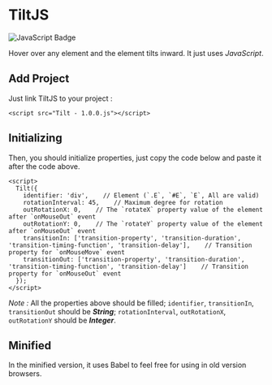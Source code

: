 # TiltJS

![JavaScript Badge](https://alibahaari.github.io/Badge/JavaScript.png)

Hover over any element and the element tilts inward. It just uses *JavaScript*.

## Add Project

Just link TiltJS to your project :
```
<script src="Tilt - 1.0.0.js"></script>
```

## Initializing

Then, you should initialize properties, just copy the code below and paste it after the code above.
```
<script>
  Tilt({
    identifier: 'div',    // Element (`.E`, `#E`, `E`, All are valid)
    rotationInterval: 45,    // Maximum degree for rotation
    outRotationX: 0,    // The `rotateX` property value of the element after `onMouseOut` event 
    outRotationY: 0,    // The `rotateY` property value of the element after `onMouseOut` event 
    transitionIn: ['transition-property', 'transition-duration', 'transition-timing-function', 'transition-delay'],    // Transition property for `onMouseMove` event
    transitionOut: ['transition-property', 'transition-duration', 'transition-timing-function', 'transition-delay']    // Transition property for `onMouseOut` event
  });
</script>
```
*Note :* All the properties above should be filled; `identifier`, `transitionIn`, `transitionOut` should be ***String***; `rotationInterval`, `outRotationX`, `outRotationY` should be ***Integer***.

## Minified

In the minified version, it uses Babel to feel free for using in old version browsers.
